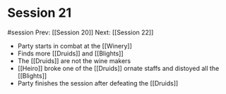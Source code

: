 # Session 21
#session
Prev: [[Session 20]]
Next: [[Session 22]]

- Party starts in combat at the [[Winery]]
- Finds more [[Druids]] and [[Blights]]
- The [[Druids]] are not the wine makers
- [[Heiro]] broke one of the [[Druids]] ornate staffs and distoyed all the [[Blights]]
- Party finishes the session after defeating the [[Druids]]
